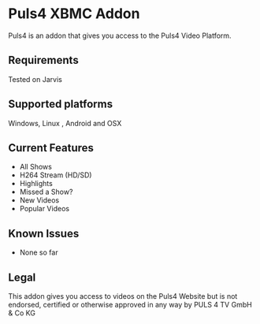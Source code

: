 Puls4 XBMC Addon
=======
Puls4 is an addon that gives you access to the Puls4 Video Platform.


Requirements
------------
Tested on Jarvis


Supported platforms
-------------------
Windows, Linux , Android and OSX


Current Features
----------------
* All Shows
* H264 Stream (HD/SD)
* Highlights
* Missed a Show?
* New Videos
* Popular Videos


Known Issues
------------
* None so far


Legal
-----
This addon gives you access to videos on the Puls4 Website but is not endorsed, certified or otherwise approved in any way by PULS 4 TV GmbH & Co KG
